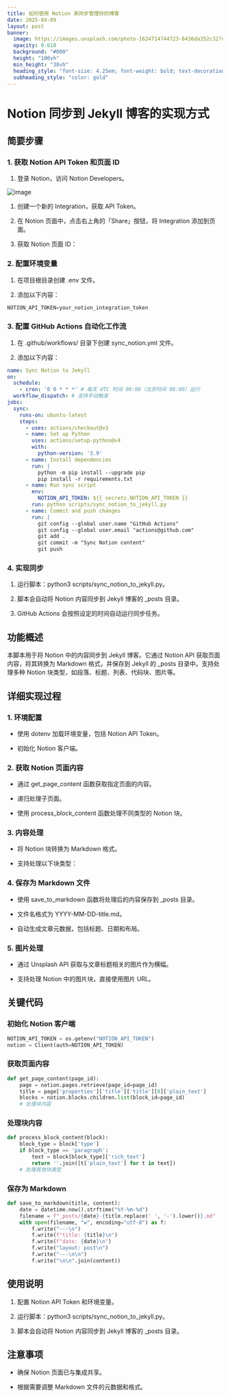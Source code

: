 ```yaml
---
title: 如何使用 Notion 来同步管理你的博客
date: 2025-04-09
layout: post
banner:
  image: https://images.unsplash.com/photo-1624714744723-8436da352c32?crop=entropy&cs=tinysrgb&fit=max&fm=jpg&ixid=M3w2OTIwMzJ8MHwxfHJhbmRvbXx8fHx8fHx8fDE3NDQxOTQyNzF8&ixlib=rb-4.0.3&q=80&w=1080
  opacity: 0.618
  background: "#000"
  height: "100vh"
  min_height: "38vh"
  heading_style: "font-size: 4.25em; font-weight: bold; text-decoration: underline"
  subheading_style: "color: gold"
---
```


# Notion 同步到 Jekyll 博客的实现方式

## 简要步骤

### 1. 获取 Notion API Token 和页面 ID

1. 登录 Notion，访问 Notion Developers。

![image](https://prod-files-secure.s3.us-west-2.amazonaws.com/a7a0cc5a-89b9-4cda-8686-1fba0ca52f40/d19c1afe-dea5-4312-9333-786b0ba83054/image.png?X-Amz-Algorithm=AWS4-HMAC-SHA256&X-Amz-Content-Sha256=UNSIGNED-PAYLOAD&X-Amz-Credential=ASIAZI2LB466RBTMUUSI%2F20250409%2Fus-west-2%2Fs3%2Faws4_request&X-Amz-Date=20250409T102430Z&X-Amz-Expires=3600&X-Amz-Security-Token=IQoJb3JpZ2luX2VjEBIaCXVzLXdlc3QtMiJHMEUCIQDbeUGLe9nFH26O40yUsdsIUPLYyOQyhXuxk7CEAPAjqAIgePMPz40waf17CEeZXt%2BHoFs5WfOkC6rr%2BvQuv%2FA2zLkqiAQIi%2F%2F%2F%2F%2F%2F%2F%2F%2F%2F%2FARAAGgw2Mzc0MjMxODM4MDUiDKWVz6H1FrzTIiH5FircAxDUb5La8hoXO8ZUMgDCaOc9W1AR%2BpqiVqwVMqOCJYMk50fRnutm5wTWa7dJPlRP%2BbCsxHzkMEG5vPqZuokhwfU5F2WUfk%2BWmFX2qHPBlDnqKVHu2XMW6rImjq1OEySd2%2FmnucJo9o4hp%2BY%2BH%2BeyARouHGbo8l9Qy7KwFNlcaJmznhMUoXexX4dH%2BRW0e%2F7oXUGjyM2pWjwhF9o5EaBzR4ylTZjp1JwlMt%2FyNS069f1Lu1nYlbx%2FQPS3IfehqcgQ4d9JqP9AU%2FZtplhbt8uR4f2dxuyNB1vo8%2FTgCXUJx3G5%2BempsjSXh8tuV9llmOf5i%2BqpsDCrUBTa9C7vxUeaOUarmqQuaqXT5iWnTJfh63RD2GlMSrJFQpa9ckoxrvgezhvf5tzh8o6z83FbEMxrzLwvcDRpxJk6%2FrODZL0pTqtT3BsUazFErfXh6yrhr0IK5RtPiEoU%2FvxRjKyppF9A2%2BXsBjZHjo1Qe8fW9dNXzQWcbV17VuHpr4vGgtL8nOIruBJguFaqiHBaIFe1fJaIvvv2EH4xdkBg5r2vqDJg%2BB2vyER4Z1zQo4IZimAiBamqboB1TnWJFEXEEmrJ1RqQltQlK4UuKPPVe8rqs1AbrkbzZ6OxYPid%2FPF%2Fs9aXMKP82L8GOqUBKdj2Ihb2%2FBsIT4vti%2BufPAvJwETAUn0n%2FLPFP76IrKcOHlrO7I1bPxscn1MGE6IUm8lKT88zvc7WeLG9aWUQPrnh6n9JNFCXBz4zhhgLWtykHCXuunge8QtnKCp7EEVlQg8yXmJRITjZpzifX3Ct3ONkeYWT2XhrWNuIAelJgG05D%2F7Bi54mXWm8aIiyBnhOgp7zN2By6hZLVqxBMGzElcGg7rjS&X-Amz-Signature=4d30e6722e5d9a4e5ccfba388cdaa8141b92f1a2dddb83b5d66b2056ea1f2c3e&X-Amz-SignedHeaders=host&x-id=GetObject)

1. 创建一个新的 Integration，获取 API Token。

1. 在 Notion 页面中，点击右上角的「Share」按钮，将 Integration 添加到页面。

1. 获取 Notion 页面 ID：


### 2. 配置环境变量

1. 在项目根目录创建 .env 文件。

1. 添加以下内容：

```javascript
NOTION_API_TOKEN=your_notion_integration_token
```

### 3. 配置 GitHub Actions 自动化工作流

1. 在 .github/workflows/ 目录下创建 sync_notion.yml 文件。

1. 添加以下内容：

```yaml
name: Sync Notion to Jekyll
on:
  schedule:
    - cron: '0 0 * * *' # 每天 UTC 时间 00:00（北京时间 08:00）运行
  workflow_dispatch: # 支持手动触发
jobs:
  sync:
    runs-on: ubuntu-latest
    steps:
      - uses: actions/checkout@v3
      - name: Set up Python
        uses: actions/setup-python@v4
        with:
          python-version: '3.9'
      - name: Install dependencies
        run: |
          python -m pip install --upgrade pip
          pip install -r requirements.txt
      - name: Run sync script
        env:
          NOTION_API_TOKEN: ${{ secrets.NOTION_API_TOKEN }}
        run: python scripts/sync_notion_to_jekyll.py
      - name: Commit and push changes
        run: |
          git config --global user.name "GitHub Actions"
          git config --global user.email "actions@github.com"
          git add .
          git commit -m "Sync Notion content"
          git push
```

### 4. 实现同步

1. 运行脚本：python3 scripts/sync_notion_to_jekyll.py。

1. 脚本会自动将 Notion 内容同步到 Jekyll 博客的 _posts 目录。

1. GitHub Actions 会按照设定的时间自动运行同步任务。

## 功能概述

本脚本用于将 Notion 中的内容同步到 Jekyll 博客。它通过 Notion API 获取页面内容，将其转换为 Markdown 格式，并保存到 Jekyll 的 _posts 目录中。支持处理多种 Notion 块类型，如段落、标题、列表、代码块、图片等。

## 详细实现过程

### 1. 环境配置

- 使用 dotenv 加载环境变量，包括 Notion API Token。

- 初始化 Notion 客户端。

### 2. 获取 Notion 页面内容

- 通过 get_page_content 函数获取指定页面的内容。

- 递归处理子页面。

- 使用 process_block_content 函数处理不同类型的 Notion 块。

### 3. 内容处理

- 将 Notion 块转换为 Markdown 格式。

- 支持处理以下块类型：


### 4. 保存为 Markdown 文件

- 使用 save_to_markdown 函数将处理后的内容保存到 _posts 目录。

- 文件名格式为 YYYY-MM-DD-title.md。

- 自动生成文章元数据，包括标题、日期和布局。

### 5. 图片处理

- 通过 Unsplash API 获取与文章标题相关的图片作为横幅。

- 支持处理 Notion 中的图片块，直接使用图片 URL。

## 关键代码

### 初始化 Notion 客户端

```python
NOTION_API_TOKEN = os.getenv("NOTION_API_TOKEN")
notion = Client(auth=NOTION_API_TOKEN)
```

### 获取页面内容

```python
def get_page_content(page_id):
    page = notion.pages.retrieve(page_id=page_id)
    title = page['properties']['title']['title'][0]['plain_text']
    blocks = notion.blocks.children.list(block_id=page_id)
    # 处理块内容
```

### 处理块内容

```python
def process_block_content(block):
    block_type = block['type']
    if block_type == 'paragraph':
        text = block[block_type]['rich_text']
        return ''.join([t['plain_text'] for t in text])
    # 处理其他块类型
```

### 保存为 Markdown

```python
def save_to_markdown(title, content):
    date = datetime.now().strftime("%Y-%m-%d")
    filename = f"_posts/{date}-{title.replace(' ', '-').lower()}.md"
    with open(filename, "w", encoding="utf-8") as f:
        f.write("---\n")
        f.write(f"title: {title}\n")
        f.write(f"date: {date}\n")
        f.write("layout: post\n")
        f.write("---\n\n")
        f.write("\n\n".join(content))
```

## 使用说明

1. 配置 Notion API Token 和环境变量。

1. 运行脚本：python3 scripts/sync_notion_to_jekyll.py。

1. 脚本会自动将 Notion 内容同步到 Jekyll 博客的 _posts 目录。

## 注意事项

- 确保 Notion 页面已与集成共享。

- 根据需要调整 Markdown 文件的元数据和格式。